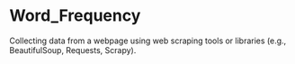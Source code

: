 # Word_Frequency
Collecting data from a webpage using web scraping tools or libraries (e.g., BeautifulSoup, Requests, Scrapy).
